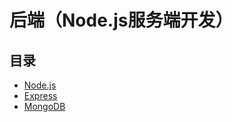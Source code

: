 # 后端（Node.js服务端开发）

## 目录

- [Node.js](./nodejs.md)
- [Express](./express.md)
- [MongoDB](./mongodb.md)
